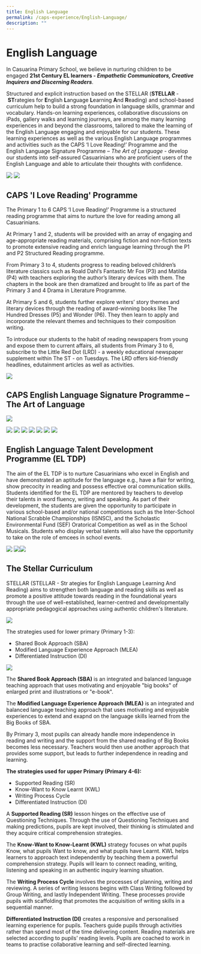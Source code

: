 ```yaml
---
title: English Language
permalink: /caps-experience/English-Language/
description: ""
---
```

English Language
================

In Casuarina Primary School, we believe in nurturing children to be engaged **21st Century EL learners - _Empathetic Communicators, Creative Inquirers and Discerning Readers_**.

  

Structured and explicit instruction based on the STELLAR (**STELLAR** \- **ST**rategies for **E**nglish **L**anguage **L**earning **A**nd **R**eading) and school-based curriculum help to build a strong foundation in language skills, grammar and vocabulary. Hands-on learning experiences, collaborative discussions on iPads, gallery walks and learning journeys, are among the many learning experiences in and beyond the classrooms, tailored to make the learning of the English Language engaging and enjoyable for our students. These learning experiences as well as the various English Language programmes and activities such as the CAPS ‘I Love Reading!’ Programme and the English Language Signature Programme – _The Art of Language_ \- develop our students into self-assured Casuarinians who are proficient users of the English Language and able to articulate their thoughts with confidence.

![](/images/Slide1.jpeg)
![](/images/Slide2.jpeg)

CAPS 'I Love Reading' Programme
-------------------------------

  

The Primary 1 to 6 CAPS ‘I Love Reading!’ Programme is a structured reading programme that aims to nurture the love for reading among all Casuarinians.  

  

At Primary 1 and 2, students will be provided with an array of engaging and age-appropriate reading materials, comprising fiction and non-fiction texts to promote extensive reading and enrich language learning through the P1 and P2 Structured Reading programme.

  

From Primary 3 to 4, students progress to reading beloved children’s literature classics such as Roald Dahl’s Fantastic Mr Fox (P3) and Matilda (P4) with teachers exploring the author’s literary devices with them. The chapters in the book are then dramatized and brought to life as part of the Primary 3 and 4 Drama in Literature Programme.

  

At Primary 5 and 6, students further explore writers’ story themes and literary devices through the reading of award-winning books like The Hundred Dresses (P5) and Wonder (P6). They then learn to apply and incorporate the relevant themes and techniques to their composition writing.

  

To introduce our students to the habit of reading newspapers from young and expose them to current affairs, all students from Primary 3 to 6, subscribe to the Little Red Dot (LRD) - a weekly educational newspaper supplement within The ST - on Tuesdays. The LRD offers kid-friendly headlines, edutainment articles as well as activities.

![](/images/EL%20website%20pic%203.jpeg)

CAPS English Language Signature Programme – The Art of Language
---------------------------------------------------------------

![](/images/Slide3.jpeg)

![](/images/EL%20website%20pic%204.jpeg)
![](/images/Slide4.jpeg)
![](/images/Slide5.jpeg)
![](/images/Slide6.jpeg)
![](/images/Slide7.jpeg)
![](/images/Slide8.jpeg)
![](/images/Slide9.jpeg)

English Language Talent Development Programme (EL TDP)
------------------------------------------------------

  

The aim of the EL TDP is to nurture Casuarinians who excel in English and have demonstrated an aptitude for the language e.g., have a flair for writing, show precocity in reading and possess effective oral communication skills. Students identified for the EL TDP are mentored by teachers to develop their talents in word fluency, writing and speaking. As part of their development, the students are given the opportunity to participate in various school-based and/or national competitions such as the Inter-School National Scrabble Championships (ISNSC), and the Scholastic Environmental Fund (SEF) Oratorical Competition as well as in the School Musicals. Students who display verbal talents will also have the opportunity to take on the role of emcees in school events.

![](/images/Slide10.jpeg)
![](/images/Slide11.jpeg)![](/images/EL%20website%20pic%2010.jpeg)

The Stellar Curriculum
----------------------

  

STELLAR (STELLAR - Str ategies for English Language Learning And Reading) aims to strengthen both language and reading skills as well as promote a positive attitude towards reading in the foundational years through the use of well-established, learner-centred and developmentally appropriate pedagogical approaches using authentic children's literature.

![](/images/outcome.jpeg)

The strategies used for lower primary (Primary 1-3):

  

*   Shared Book Approach (SBA)
*   Modified Language Experience Approach (MLEA)
*   Differentiated Instruction (DI)

![](/images/LP.jpeg)

The **Shared Book Approach (SBA)** is an integrated and balanced language teaching approach that uses motivating and enjoyable "big books" of enlarged print and illustrations or "e-book".

  

The **Modified Language Experience Approach (MLEA)** is an integrated and balanced language teaching approach that uses motivating and enjoyable experiences to extend and exapnd on the language skills learned from the Big Books of SBA.

  

By Primary 3, most pupils can already handle more independence in reading and writing and the support from the shared reading of Big Books becomes less necessary. Teachers would then use another approach that provides some support, but leads to further independence in reading and learning.

  

**The strategies used for upper Primary (Primary 4-6):**

  

*   Supported Reading (SR)
*   Know-Want to Know Learnt (KWL)
*   Writing Process Cycle
*   Differentiated Instruction (DI)

  

A **Supported Reading (SR)** lesson hinges on the effective use of Questioning Techniques. Through the use of Questioning Techniques and making predictions, pupils are kept involved, their thinking is stimulated and they acquire critical comprehension strategies.

  

The **Know-Want to Know-Learnt (KWL)** strategy focuses on what pupils Know, what pupils Want to know, and what pupils have Learnt. KWL helps learners to approach text independently by teaching them a powerful comprehension strategy. Pupils will learn to connect reading, writing, listening and speaking in an authentic inquiry learning situation.

  

The **Writing Process Cycle** involves the processes of planning, writing and reviewing. A series of writing lessons begins with Class Writing followed by Group Writing, and lastly Independent Writing. These processes provide pupils with scaffolding that promotes the acquisition of writing skills in a sequential manner.

  

**Differentiated Instruction (DI)** creates a responsive and personalised learning experience for pupils. Teachers guide pupils through activities rather than spend most of the time delivering content. Reading materials are selected according to pupils’ reading levels. Pupils are coached to work in teams to practise collaborative learning and self-directed learning.